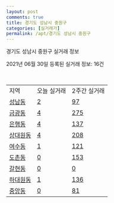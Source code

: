 ```yaml
---
layout: post
comments: true
title: 경기도 성남시 중원구
categories: [실거래가]
permalink: /apt/경기도 성남시 중원구
---
```


경기도 성남시 중원구 실거래 정보

2021년 06월 30일 등록된 실거래 정보: 16건

<script type="text/javascript">
  google.charts.load('current', {'packages':['corechart']});
  google.charts.setOnLoadCallback(drawChart);

  function drawChart() {
    var data = google.visualization.arrayToDataTable([['거래일', '매매', '전월세', '전매'], ['21-02', 76, 146, 40], ['21-03', 91, 183, 22], ['21-04', 91, 138, 16], ['21-05', 108, 138, 26], ['21-06', 44, 88, 1]]);

    var options = {
      title: '최근 유형별 거래량 추이',
      legend: { position: 'bottom' }
    };

    var chart = new google.visualization.LineChart(document.getElementById('columnchart_material'));
    chart.draw(data, (options));
  }
</script>

<div id="columnchart_material" style="width: 95%; margin-left: -35px"></div>
<br>
<table class="sortable">
  <tr>
    <td>지역</td>
    <td>오늘 실거래</td>
    <td>2주간 실거래</td>
  </tr>

  
  <tr class="item">
    <td><a href="경기도 성남시 중원구 성남동">성남동</a></td>
    <td><a href="경기도 성남시 중원구 성남동">2</a></td>
    <td><a href="경기도 성남시 중원구 성남동">97</a></td>
  </tr>
    

  <tr class="item">
    <td><a href="경기도 성남시 중원구 금광동">금광동</a></td>
    <td><a href="경기도 성남시 중원구 금광동">4</a></td>
    <td><a href="경기도 성남시 중원구 금광동">275</a></td>
  </tr>
    

  <tr class="item">
    <td><a href="경기도 성남시 중원구 은행동">은행동</a></td>
    <td><a href="경기도 성남시 중원구 은행동">4</a></td>
    <td><a href="경기도 성남시 중원구 은행동">137</a></td>
  </tr>
    

  <tr class="item">
    <td><a href="경기도 성남시 중원구 상대원동">상대원동</a></td>
    <td><a href="경기도 성남시 중원구 상대원동">4</a></td>
    <td><a href="경기도 성남시 중원구 상대원동">208</a></td>
  </tr>
    

  <tr class="item">
    <td><a href="경기도 성남시 중원구 여수동">여수동</a></td>
    <td><a href="경기도 성남시 중원구 여수동">1</a></td>
    <td><a href="경기도 성남시 중원구 여수동">121</a></td>
  </tr>
    

  <tr class="item">
    <td><a href="경기도 성남시 중원구 도촌동">도촌동</a></td>
    <td><a href="경기도 성남시 중원구 도촌동">0</a></td>
    <td><a href="경기도 성남시 중원구 도촌동">153</a></td>
  </tr>
    

  <tr class="item">
    <td><a href="경기도 성남시 중원구 갈현동">갈현동</a></td>
    <td><a href="경기도 성남시 중원구 갈현동">0</a></td>
    <td><a href="경기도 성남시 중원구 갈현동">0</a></td>
  </tr>
    

  <tr class="item">
    <td><a href="경기도 성남시 중원구 하대원동">하대원동</a></td>
    <td><a href="경기도 성남시 중원구 하대원동">1</a></td>
    <td><a href="경기도 성남시 중원구 하대원동">136</a></td>
  </tr>
    

  <tr class="item">
    <td><a href="경기도 성남시 중원구 중앙동">중앙동</a></td>
    <td><a href="경기도 성남시 중원구 중앙동">0</a></td>
    <td><a href="경기도 성남시 중원구 중앙동">81</a></td>
  </tr>
    


</table>


    